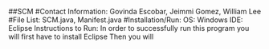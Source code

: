 ##SCM
#Contact Information: 
Govinda Escobar, Jeimmi Gomez, William Lee
#File List:
SCM.java, Manifest.java
#Installation/Run: 
  OS: Windows
  IDE: Eclipse
  Instructions to Run:
  In order to successfully run this program you will first have to install Eclipse
  Then you will 
